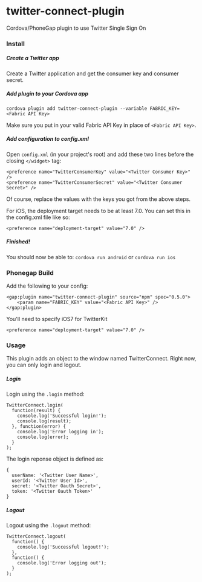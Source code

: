 # twitter-connect-plugin
Cordova/PhoneGap plugin to use Twitter Single Sign On

### Install

##### Create a Twitter app
Create a Twitter application and get the consumer key and consumer secret.

##### Add plugin to your Cordova app
`cordova plugin add twitter-connect-plugin --variable FABRIC_KEY=<Fabric API Key>`

Make sure you put in your valid Fabric API Key in place of `<Fabric API Key>`.

##### Add configuration to config.xml
Open `config.xml` (in your project's root) and add these two lines before the closing ```</widget>``` tag:
````
<preference name="TwitterConsumerKey" value="<Twitter Consumer Key>" />
<preference name="TwitterConsumerSecret" value="<Twitter Consumer Secret>" />
````
Of course, replace the values with the keys you got from the above steps.

For iOS, the deployment target needs to be at least 7.0. You can set this in the config.xml file like so:
````
<preference name="deployment-target" value="7.0" />
````

##### Finished!
You should now be able to: `cordova run android` or `cordova run ios`

### Phonegap Build
Add the following to your config:

```
<gap:plugin name="twitter-connect-plugin" source="npm" spec="0.5.0">
	<param name="FABRIC_KEY" value="<Fabric API Key>" />
</gap:plugin>
```

You'll need to specify iOS7 for TwitterKit
```
<preference name="deployment-target" value="7.0" />
```

### Usage

This plugin adds an object to the window named TwitterConnect. Right now, you can only login and logout.

##### Login

Login using the `.login` method:
```
TwitterConnect.login(
  function(result) {
    console.log('Successful login!');
    console.log(result);
  }, function(error) {
    console.log('Error logging in');
    console.log(error);
  }
);
```

The login reponse object is defined as:
```
{
  userName: '<Twitter User Name>',
  userId: '<Twitter User Id>',
  secret: '<Twitter Oauth Secret>',
  token: '<Twitter Oauth Token>'
}
```

##### Logout

Logout using the `.logout` method:
```
TwitterConnect.logout(
  function() {
	console.log('Successful logout!');
  },
  function() {
    console.log('Error logging out');
  }
);
```
